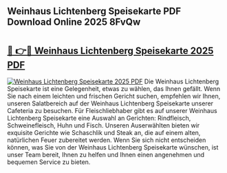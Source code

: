 ## Weinhaus Lichtenberg Speisekarte PDF Download Online 2025 8FvQw

# <h2><a href="http://gcc24v0.nevu.top/?p=Weinhaus+Lichtenberg+Speisekarte">🔗 👉🔴 Weinhaus Lichtenberg Speisekarte 2025 PDF</a></h2>

[![Weinhaus Lichtenberg Speisekarte 2025 PDF](https://i.imgur.com/dBaPXMq.png)](http://gcc24v0.nevu.top/?p=Weinhaus+Lichtenberg+Speisekarte)
Die Weinhaus Lichtenberg Speisekarte ist eine Gelegenheit, etwas zu wählen, das Ihnen gefällt. Wenn Sie nach einem leichten und frischen Gericht suchen, empfehlen wir Ihnen, unseren Salatbereich auf der Weinhaus Lichtenberg Speisekarte unserer Cafeteria zu besuchen. Für Fleischliebhaber gibt es auf unserer Weinhaus Lichtenberg Speisekarte eine Auswahl an Gerichten: Rindfleisch, Schweinefleisch, Huhn und Fisch. Unseren Auserwählten bieten wir exquisite Gerichte wie Schaschlik und Steak an, die auf einem alten, natürlichen Feuer zubereitet werden. Wenn Sie sich nicht entscheiden können, was Sie von der Weinhaus Lichtenberg Speisekarte wünschen, ist unser Team bereit, Ihnen zu helfen und Ihnen einen angenehmen und bequemen Service zu bieten.
